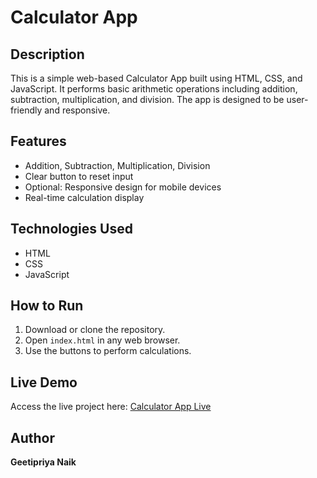 # Calculator App

## Description
This is a simple web-based Calculator App built using HTML, CSS, and JavaScript. It performs basic arithmetic operations including addition, subtraction, multiplication, and division. The app is designed to be user-friendly and responsive.

## Features
- Addition, Subtraction, Multiplication, Division
- Clear button to reset input
- Optional: Responsive design for mobile devices
- Real-time calculation display

## Technologies Used
- HTML
- CSS
- JavaScript

## How to Run
1. Download or clone the repository.
2. Open `index.html` in any web browser.
3. Use the buttons to perform calculations.

## Live Demo
Access the live project here: [Calculator App Live](https://Geetipriya.github.io/Calculator-App/)  

## Author
**Geetipriya Naik**